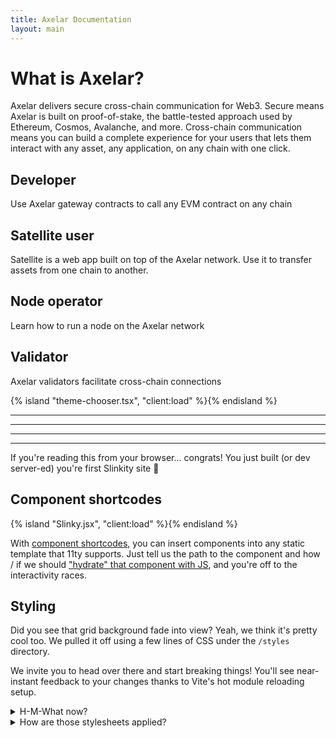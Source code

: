 ```yaml
---
title: Axelar Documentation
layout: main
---
```


# What is Axelar?
Axelar delivers secure cross-chain communication for Web3. Secure means Axelar is built on proof-of-stake, the battle-tested approach used by Ethereum, Cosmos, Avalanche, and more. Cross-chain communication means you can build a complete experience for your users that lets them interact with any asset, any application, on any chain with one click.

## Developer
Use Axelar gateway contracts to call any EVM contract on any chain

## Satellite user
Satellite is a web app built on top of the Axelar network. Use it to transfer assets from one chain to another.

## Node operator
Learn how to run a node on the Axelar network

## Validator
Axelar validators facilitate cross-chain connections

{% island "theme-chooser.tsx", "client:load" %}{% endisland %}




-----------------------------
-----------------------------
-----------------------------
-----------------------------

If you're reading this from your browser... congrats! You just built (or dev server-ed) you're first Slinkity site 👊

## Component shortcodes

{% island "Slinky.jsx", "client:load" %}{% endisland %}

With [component shortcodes](https://www.11ty.dev/docs/shortcodes/), you can insert components into any static template that 11ty supports. Just tell us the path to the component and how / if we should <a href="https://slinkity.dev/docs/partial-hydration/">"hydrate" that component with JS</a>, and you're off to the interactivity races.

## Styling

Did you see that grid background fade into view? Yeah, we think it's pretty cool too. We pulled it off using a few lines of CSS under the `/styles` directory.

We invite you to head over there and start breaking things! You'll see near-instant feedback to your changes thanks to Vite's hot module reloading setup.

<details>
  <summary>H-M-What now?</summary>
  <p>
    This is a new way to send file changes to the browser. When using the dev server, we'll <em>avoid refreshing the page</em> when you edit HMR-supported file types (styles for instance). Instead, we'll tell the browser to just reload that single resoruce and immediately show you your changes. More on this in <a href="https://vitejs.dev/guide/features.html#hot-module-replacement">Vite's documentation.</a>
  </p>
  <p>
    This is especially useful when styling stateful components. For instance, say you're editing a dropdown's styles for when it's in the "open" state.
  </p>
  <ul>
    <li>Without HMR: the page refreshes, causing the dropdown to close on each style edit 😢</li>
    <li>With HMR: our stylesheet reloads without refreshing the page. This means our dropdown stays open as we tweak our styles ❤️</li>
  </ul>
</details>

<details>
  <summary>How are those stylesheets applied?</summary>
  <p>
    Each stylesheet is loaded onto the page from a layout file (<code>src/_includes/layout.njk</code>) using a regular <code>link</code> tag like so: <code>link rel="stylesheet" href="/@root/styles/index.scss"</code>
  </p>
  <p>
    Theres 2 important takeaways here:
  </p>
  <ol>
    <li>We use the <code>@root</code> import alias to import from the root of our project. Check out <a href="https://slinkity.dev/docs/import-aliases/">our docs on import aliases</a> for more details.</li>
    <li>We leave that <code>.scss</code> extension as-is. Vite scans through our html files for exotic file extensions like this. If it knows how to process an extension, it'll transform that file on-the-fly into something the browser can understand. And if you're looking around for some SCSS plugin we're applying, no need! SCSS support comes out-the-box with Vite. You can also configure your CSS setup of choice by following <a href="https://vitejs.dev/guide/features.html#css">Vite's styling docs.</a></li>
  </ol>
</details>